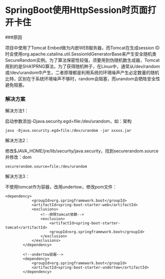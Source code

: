 # SpringBoot使用HttpSession时页面打开卡住

###原因

项目中使用了Tomcat Embed做为内嵌WEB服务器，而Tomcat在生成session ID时会使用org.apache.catalina.util.SessionIdGeneratorBase来产生安全随机类SecureRandom实例。为了算法保密性较强，须要用到伪随机数生成器，Tomcat用到的是SHA1PRNG算法，为了获得随机种子，在Linux中，通常从/dev/random或/dev/urandom中产生，二者原理都是利用系统的环境噪声产生必定数量的随机比特，区别在于系统环境噪声不够时，random会阻塞，而urandom会牺牲安全性避免阻塞。



### 解决方案

解决方法1：

启动参数添加-Djava.security.egd=file:/dev/urandom，如：架构

```
java -Djava.security.egd=file:/dev/urandom -jar xxxxx.jar
```



解决方法2：

修改$JAVA_HOME/jre/lib/security/java.security，找到securerandom.source并修改：dom

```
securerandom.source=file:/dev/urandom
```



解决方法3：

不使用tomcat作为容器，改用undertow，修改pom文件：

```
<dependency>
			<groupId>org.springframework.boot</groupId>
			<artifactId>spring-boot-starter-web</artifactId>
			<exclusions>
				<!--排除tomcat依赖-->
				<exclusion>
					<artifactId>spring-boot-starter-tomcat</artifactId>
					<groupId>org.springframework.boot</groupId>
				</exclusion>
			</exclusions>
		</dependency>

		<!--undertow容器-->
		<dependency>
			<groupId>org.springframework.boot</groupId>
			<artifactId>spring-boot-starter-undertow</artifactId>
		</dependency>

```

